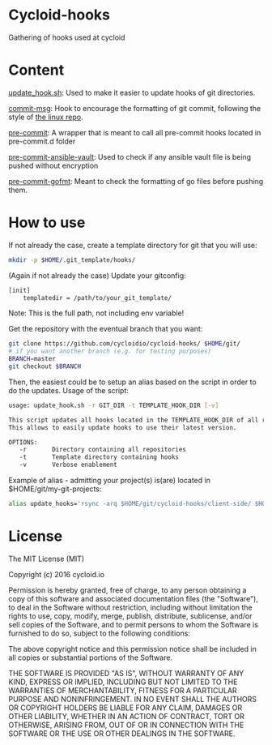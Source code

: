 # Cycloid-hooks
Gathering of hooks used at cycloid

# Content
[update_hook.sh](https://github.com/cycloidio/cycloid-hooks/blob/master/scripts/update_hook.sh): Used to make it easier to update hooks of git directories.

[commit-msg](https://github.com/cycloidio/cycloid-hooks/blob/master/client-side/commit-msg): Hook to encourage the formatting of git commit, following the style of [the linux repo](https://github.com/torvalds/linux/commits/master).

[pre-commit](https://github.com/cycloidio/cycloid-hooks/blob/master/client-side/pre-commit): A wrapper that is meant to call all pre-commit hooks located in pre-commit.d folder

[pre-commit-ansible-vault](https://github.com/cycloidio/cycloid-hooks/blob/master/client-side/pre-commit.d/pre-commit-ansible-vault): Used to check if any ansible vault file is being pushed without encryption

[pre-commit-gofmt](https://github.com/cycloidio/cycloid-hooks/blob/master/client-side/pre-commit.d/pre-commit-gofmt): Meant to check the formatting of go files before pushing them.

# How to use
If not already the case, create a template directory for git that you will use:
```bash
mkdir -p $HOME/.git_template/hooks/
```

(Again if not already the case) Update your gitconfig:
```bash
[init]
	templatedir = /path/to/your_git_template/
```
Note: This is the full path, not including env variable!

Get the repository with the eventual branch that you want:
```bash
git clone https://github.com/cycloidio/cycloid-hooks/ $HOME/git/
# if you want another branch (e.g. for testing purposes)
BRANCH=master
git checkout $BRANCH
```

Then, the easiest could be to setup an alias based on the script in order to do the updates.
Usage of the script:
```bash
usage: update_hook.sh -r GIT_DIR -t TEMPLATE_HOOK_DIR [-v]

This script updates all hooks located in the TEMPLATE_HOOK_DIR of all repositories located under the GIT_DIR.
This allows to easily update hooks to use their latest version.

OPTIONS:
   -r       Directory containing all repositories
   -t       Template directory containing hooks
   -v       Verbose enablement
```

Example of alias - admitting your project(s) is(are) located in $HOME/git/my-git-projects:
```bash
alias update_hooks='rsync -arq $HOME/git/cycloid-hooks/client-side/ $HOME/.git_template/hooks/ && $HOME/git/cycloid-hooks/scripts/update_hook.sh -r $HOME/git/my-git-projects -t $HOME/.git_template/hooks'
```

# License
The MIT License (MIT)

Copyright (c) 2016 cycloid.io

Permission is hereby granted, free of charge, to any person obtaining a copy
of this software and associated documentation files (the "Software"), to deal
in the Software without restriction, including without limitation the rights
to use, copy, modify, merge, publish, distribute, sublicense, and/or sell
copies of the Software, and to permit persons to whom the Software is
furnished to do so, subject to the following conditions:

The above copyright notice and this permission notice shall be included in all
copies or substantial portions of the Software.

THE SOFTWARE IS PROVIDED "AS IS", WITHOUT WARRANTY OF ANY KIND, EXPRESS OR
IMPLIED, INCLUDING BUT NOT LIMITED TO THE WARRANTIES OF MERCHANTABILITY,
FITNESS FOR A PARTICULAR PURPOSE AND NONINFRINGEMENT. IN NO EVENT SHALL THE
AUTHORS OR COPYRIGHT HOLDERS BE LIABLE FOR ANY CLAIM, DAMAGES OR OTHER
LIABILITY, WHETHER IN AN ACTION OF CONTRACT, TORT OR OTHERWISE, ARISING FROM,
OUT OF OR IN CONNECTION WITH THE SOFTWARE OR THE USE OR OTHER DEALINGS IN THE
SOFTWARE.
